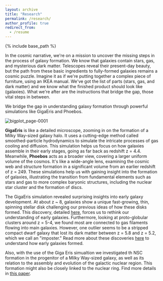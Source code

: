 ```yaml
---
layout: archive
title: "Research"
permalink: /research/
author_profile: true
redirect_from:
  - /resume
---
```

{% include base_path %}

In the cosmic narrative,  we're on a mission to uncover the missing steps in the process of galaxy formation. We know that galaxies contain stars, gas, and mysterious dark matter. Telescopes reveal their present-day beauty, but the path from these basic ingredients to fully-formed galaxies remains a cosmic puzzle. Imagine it as if we're putting together a complex piece of furniture, using an IKEA manual. We've got the list of parts (stars, gas, and dark matter) and we know what the finished product should look like (galaxies). What we're after are the instructions that bridge the gap, those vital steps in between.

We bridge the gap in understanding galaxy formation through powerful simulations like GigaEris and Phoebos. 

![bigplot_page-0001](https://github.com/fvandonkelaar/Fvandonkelaar.github.io/assets/57528256/be98c790-402b-4973-8df9-292348cdfb40)

**GigaEris** is like a detailed microscope, zooming in on the formation of a Milky Way-sized galaxy halo. It uses a cutting-edge method called smoothed-particle hydrodynamics to simulate the intricate processes of gas cooling and diffusion. This simulation helps us focus on how galaxies assemble in their early stages, going as far back as redshift z = 4.4. Meanwhile, **Phoebos** acts as a broader view, covering a larger uniform volume of the cosmos. It's like a wide-angle lens, examining the cosmic web and structure formation in a significant volume from an earlier redshift of z = 249.  These simulations help us with gaining insight into the formation of galaxies, illustrating the transition from fundamental elements such as stars and gas to more complex baryonic structures, including the nuclear star cluster and the formation of discs.

The GigaEris simulation revealed surprising insights into early galaxy development. At about z ~ 8, galaxies show a unique fast-growing, thin, spinning stellar disk challenging our previous ideas of how these disks formed. This discovery, detailed [here](https://ui.adsabs.harvard.edu/abs/2022ApJ...928..106T/abstract), forces us to rethink our understanding of early galaxies. Furthermore, looking at proto-globular clusters around z = 5-4, we found most are connected to gas filaments flowing into main galaxies. However, one outlier seems to be a stripped compact dwarf galaxy that lost its dark matter between z = 5.8 and z = 5.2, which we call an "imposter." Read more about these discoveries [here](https://ui.adsabs.harvard.edu/abs/2023MNRAS.522.1726V/abstract) to understand how early galaxies formed.

Also, with the use of the Giga Eris simualtion we investigated th NSC formation in the progenitor of a Milky Way-sized galaxy, as well as its relation to the assembly and evolution of the galactic nuclear region. This formation might also be closely linked to the nuclear ring. Find more details in [this paper](https://ui.adsabs.harvard.edu/abs/2023arXiv230312828V/abstract).



